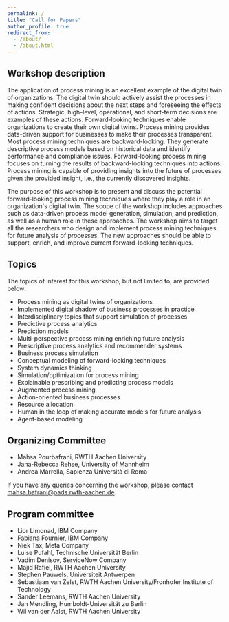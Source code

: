 ```yaml
---
permalink: /
title: "Call for Papers"
author_profile: true
redirect_from: 
  - /about/
  - /about.html
---
```


## Workshop description
The application of process mining is an excellent example of the digital twin of organizations. The digital twin should actively assist the processes in making confident decisions about the next steps and foreseeing the effects of actions. Strategic, high-level, operational, and short-term decisions are examples of these actions. Forward-looking techniques enable organizations to create their own digital twins. Process mining provides data-driven support for businesses to make their processes transparent. Most process mining techniques are backward-looking. They generate descriptive process models based on historical data and identify performance and compliance issues. Forward-looking process mining focuses on turning the results of backward-looking techniques into actions. Process mining is capable of providing insights into the future of processes given the provided insight, i.e., the currently discovered insights.

The purpose of this workshop is to present and discuss the potential forward-looking process mining techniques where they play a role in an organization's digital twin. The scope of the workshop includes approaches such as data-driven process model generation, simulation, and prediction, as well as a human role in these approaches.  The workshop aims to target all the researchers who design and implement process mining techniques for future analysis of processes. The new approaches should be able to support, enrich, and improve current forward-looking techniques.

## Topics
The topics of interest for this workshop, but not limited to, are provided below:

*   Process mining as digital twins of organizations
*   Implemented digital shadow of business processes in practice 
*   Interdisciplinary topics that support simulation of processes
*   Predictive process analytics
*   Prediction models 
*   Multi-perspective process mining enriching future analysis
*   Prescriptive process analytics and recommender systems
*   Business process simulation 
*   Conceptual modeling of forward-looking techniques
*   System dynamics thinking 
*   Simulation/optimization for process mining
*   Explainable prescribing and predicting process models 
*   Augmented process mining 
*   Action-oriented business processes
*   Resource allocation 
*   Human in the loop of making accurate models for future analysis
*   Agent-based modeling


## Organizing Committee

*	Mahsa Pourbafrani, RWTH Aachen University
*	Jana-Rebecca Rehse, University of Mannheim
*	Andrea Marrella, Sapienza Università di Roma

If you have any queries concerning the workshop, please contact mahsa.bafrani@pads.rwth-aachen.de.

## Program committee

* Lior Limonad, IBM Company
* Fabiana Fournier, IBM Company
* Niek Tax, Meta Company
*	Luise Pufahl, Technische Universität Berlin
*	Vadim Denisov, ServiceNow Company
*	Majid Rafiei, RWTH Aachen University
*	Stephen Pauwels, Universiteit Antwerpen
*	Sebastiaan van Zelst, RWTH Aachen University/Fronhofer Institute of Technology
*	Sander Leemans, RWTH Aachen University
*	Jan Mendling, Humboldt-Universität zu Berlin
*	Wil van der Aalst, RWTH Aachen University

